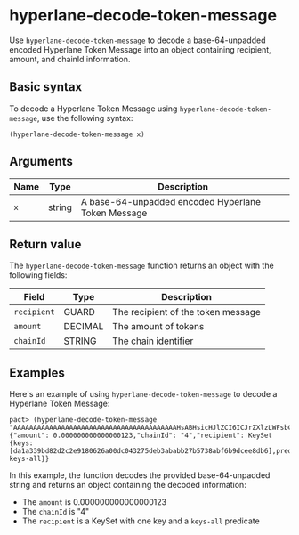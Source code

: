 # hyperlane-decode-token-message

Use `hyperlane-decode-token-message` to decode a base-64-unpadded encoded Hyperlane Token Message into an object containing recipient, amount, and chainId information.

## Basic syntax

To decode a Hyperlane Token Message using `hyperlane-decode-token-message`, use the following syntax:

```pact
(hyperlane-decode-token-message x)
```

## Arguments

| Name | Type | Description |
|------|------|-------------|
| `x`  | string | A base-64-unpadded encoded Hyperlane Token Message |

## Return value

The `hyperlane-decode-token-message` function returns an object with the following fields:

| Field | Type | Description |
|-------|------|-------------|
| `recipient` | GUARD | The recipient of the token message |
| `amount` | DECIMAL | The amount of tokens |
| `chainId` | STRING | The chain identifier |

## Examples

Here's an example of using `hyperlane-decode-token-message` to decode a Hyperlane Token Message:

```pact
pact> (hyperlane-decode-token-message "AAAAAAAAAAAAAAAAAAAAAAAAAAAAAAAAAAAAAAAAAHsABHsicHJlZCI6ICJrZXlzLWFsbCIsICJrZXlzIjpbImRhMWEzMzliZDgyZDJjMmU5MTgwNjI2YTAwZGMwNDMyNzVkZWIzYWJhYmIyN2I1NzM4YWJmNmI5ZGNlZThkYjYiXX0")
{"amount": 0.000000000000000123,"chainId": "4","recipient": KeySet {keys: [da1a339bd82d2c2e9180626a00dc043275deb3ababb27b5738abf6b9dcee8db6],pred: keys-all}}
```

In this example, the function decodes the provided base-64-unpadded string and returns an object containing the decoded information:
- The `amount` is 0.000000000000000123
- The `chainId` is "4"
- The `recipient` is a KeySet with one key and a `keys-all` predicate

